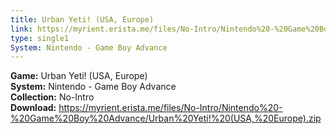 ```yaml
---
title: Urban Yeti! (USA, Europe)
link: https://myrient.erista.me/files/No-Intro/Nintendo%20-%20Game%20Boy%20Advance/Urban%20Yeti!%20(USA,%20Europe).zip
type: single1
System: Nintendo - Game Boy Advance
---
```

<b>Game:</b> Urban Yeti! (USA, Europe)<br>
<b>System:</b> Nintendo - Game Boy Advance<br>
<b>Collection:</b> No-Intro<br>
<b>Download:</b> https://myrient.erista.me/files/No-Intro/Nintendo%20-%20Game%20Boy%20Advance/Urban%20Yeti!%20(USA,%20Europe).zip